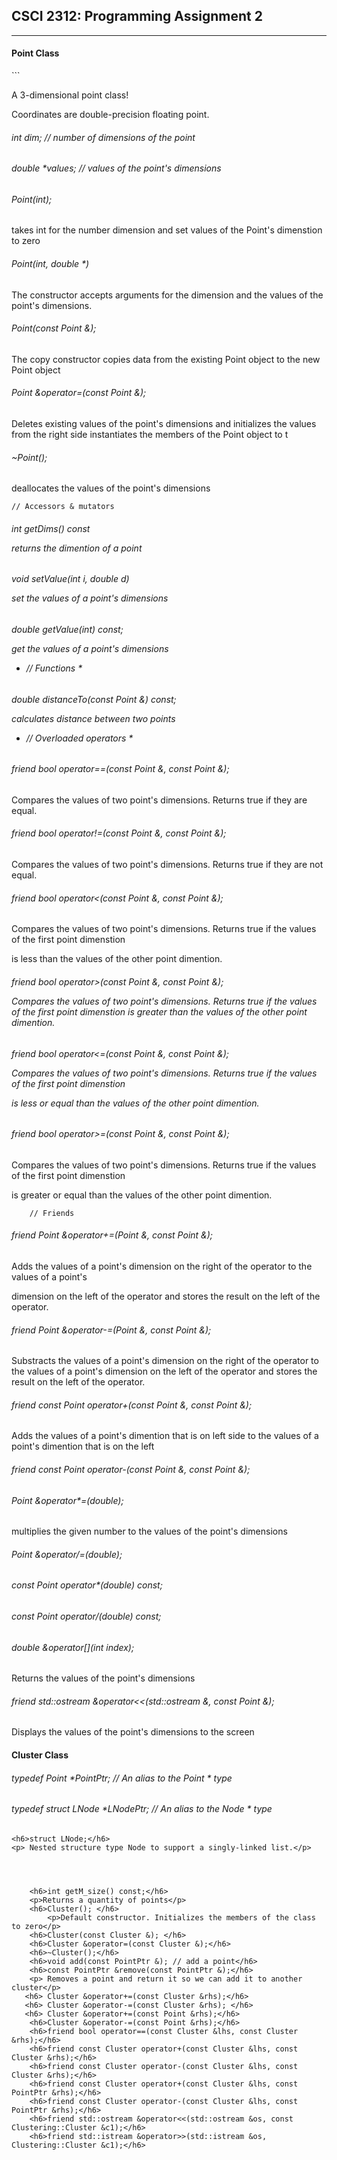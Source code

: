 ## CSCI 2312: Programming Assignment 2
* * *
<h4>Point Class</h4>```
<p>A 3-dimensional point class!</p>

Coordinates are double-precision floating point.

<h6> int dim;     // number of dimensions of the point </h6>
<h6> double *values;   // values of the point's dimensions </h6>

  <h6> Point(int);</h6>
	<p>takes int for the number dimension and set values of the Point's dimenstion to zero</p>

  <h6> Point(int, double *)</h6>
	<p>The constructor accepts arguments for the dimension and the values of the point's dimensions.</p>

  <h6> Point(const Point &);</h6>
	<p>The copy constructor copies data from the existing Point object to the new Point object</p>
  <h6>Point &operator=(const Point &);</h6>
	<p>Deletes existing values of the point's dimensions and initializes the values from the right side
	instantiates the members of the Point object to t</p>
  <h6>~Point();</h6>
	<p>deallocates the values of the point's dimensions</p>

 ``` // Accessors & mutators ```
  <h6>int getDims() const
<p>returns the dimention of a point</p>

 <h6> void setValue(int i, double d)
<p>set the values of a point's dimensions</p>
  
  <h6> double getValue(int) const;
<p>get the values of a point's dimensions</p>

 * // Functions *
 <h6>  double distanceTo(const Point &) const;
<p>calculates distance between two points </p>

 *  // Overloaded operators *
 <h6> friend bool operator==(const Point &, const Point &);</h6>
	<p>Compares the values of two point's dimensions. Returns true if they are equal.</p>
 <h6> friend bool operator!=(const Point &, const Point &);</h6>
	<p>Compares the values of two point's dimensions. Returns true if they are not equal.</p>
 <h6>friend bool operator<(const Point &, const Point &);</h6>
	<p>Compares the values of two point's dimensions. Returns true if the values of the first point dimenstion</p>
	<p>is less than the values of the other point dimention.</p>
  <h6> friend bool operator>(const Point &, const Point &);
	<p>Compares the values of two point's dimensions. Returns true if the values of the first point dimenstion 	is greater than the values of the other point dimention.</p>
 <h6> friend bool operator<=(const Point &, const Point &);
	<p>Compares the values of two point's dimensions. Returns true if the values of the first point 			dimenstion</p>
	<p>is less or equal than the values of the other point dimention.</p>
 <h6> friend bool operator>=(const Point &, const Point &);</h6>
	<p>Compares the values of two point's dimensions. Returns true if the values of the first point dimenstion</p> 	
	<p>is greater or equal than the values of the other point dimention.</p>

        // Friends
 <h6> friend Point &operator+=(Point &, const Point &);</h6>
	 <p>Adds the values of a point's dimension on the right of the operator to the values of a point's</p>			<p>dimension on the left of the operator and stores the result  on the left of the operator.</p> 
 <h6> friend Point &operator-=(Point &, const Point &);</h6>
 	<p>Substracts the values of a point's dimension on the right of the operator to the values of a point's 		dimension on the left of the operator and stores the result on the left of the operator.</p>
 <h6> friend const Point operator+(const Point &, const Point &);</h6>
	<p>Adds the values of a point's dimention that is on left side to the values of a point's dimention that is 	on the left</p>
 <h6> friend const Point operator-(const Point &, const Point &);</h6>

 <h6> Point &operator*=(double);</h6>
	<p>multiplies the given number to the values of the point's dimensions</p>

<h6>Point &operator/=(double);
 <h6>  const Point operator*(double) const; </h6>
 <h6> const Point operator/(double) const;</h6>

 <h6> double &operator[](int index); </h6>
	<p> Returns the values of the point's dimensions</p>
 <h6> friend std::ostream &operator<<(std::ostream &, const Point &);</h6>
 	<p>Displays the values of the point's dimensions to the screen </p>

<h4>Cluster Class</h4>
       <h6>typedef Point *PointPtr; // An alias to the  Point * type </h6> 
	<h6>typedef struct LNode *LNodePtr; // An alias to the Node * type </h6>
        
    <h6>struct LNode;</h6>
	<p> Nested structure type Node to support a singly-linked list.</p>


        
      
        <h6>int getM_size() const;</h6>
 		<p>Returns a quantity of points</p>
        <h6>Cluster(); </h6>
        	<p>Default constructor. Initializes the members of the class to zero</p>
        <h6>Cluster(const Cluster &); </h6>
        <h6>Cluster &operator=(const Cluster &);</h6> 
        <h6>~Cluster();</h6> 
        <h6>void add(const PointPtr &); // add a point</h6>
        <h6>const PointPtr &remove(const PointPtr &);</h6>
        <p> Removes a point and return it so we can add it to another cluster</p>
       <h6> Cluster &operator+=(const Cluster &rhs);</h6>
       <h6> Cluster &operator-=(const Cluster &rhs); </h6>
       <h6> Cluster &operator+=(const Point &rhs);</h6>
        <h6>Cluster &operator-=(const Point &rhs);</h6>
        <h6>friend bool operator==(const Cluster &lhs, const Cluster &rhs);</h6>
        <h6>friend const Cluster operator+(const Cluster &lhs, const Cluster &rhs);</h6>
        <h6>friend const Cluster operator-(const Cluster &lhs, const Cluster &rhs);</h6>
        <h6>friend const Cluster operator+(const Cluster &lhs, const PointPtr &rhs);</h6>
        <h6>friend const Cluster operator-(const Cluster &lhs, const PointPtr &rhs);</h6>
        <h6>friend std::ostream &operator<<(std::ostream &os, const Clustering::Cluster &c1);</h6>
        <h6>friend std::istream &operator>>(std::istream &os, Clustering::Cluster &c1);</h6>
